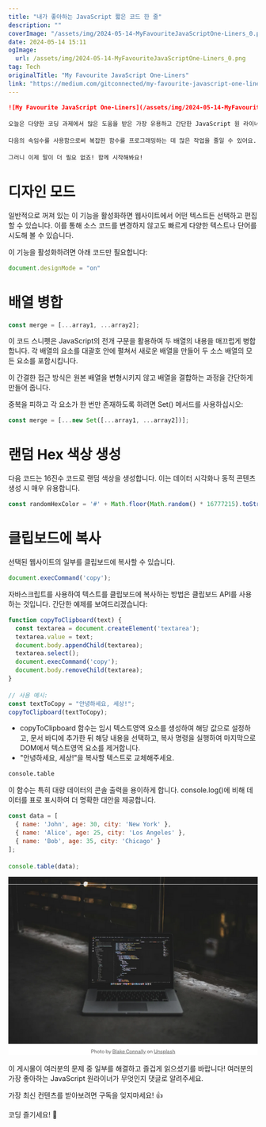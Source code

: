 ```yaml
---
title: "내가 좋아하는 JavaScript 짧은 코드 한 줄"
description: ""
coverImage: "/assets/img/2024-05-14-MyFavouriteJavaScriptOne-Liners_0.png"
date: 2024-05-14 15:11
ogImage: 
  url: /assets/img/2024-05-14-MyFavouriteJavaScriptOne-Liners_0.png
tag: Tech
originalTitle: "My Favourite JavaScript One-Liners"
link: "https://medium.com/gitconnected/my-favourite-javascript-one-liners-0e11f736ac3b"
---
```



```markdown
![My Favourite JavaScript One-Liners](/assets/img/2024-05-14-MyFavouriteJavaScriptOne-Liners_0.png)

오늘은 다양한 코딩 과제에서 많은 도움을 받은 가장 유용하고 간단한 JavaScript 원 라이너를 여러분과 공유하고 싶어요.

다음의 속임수를 사용함으로써 복잡한 함수를 프로그래밍하는 데 많은 작업을 줄일 수 있어요.

그러니 이제 말이 더 필요 없죠! 함께 시작해봐요!
```



# 디자인 모드

일반적으로 꺼져 있는 이 기능을 활성화하면 웹사이트에서 어떤 텍스트든 선택하고 편집할 수 있습니다. 이를 통해 소스 코드를 변경하지 않고도 빠르게 다양한 텍스트나 단어를 시도해 볼 수 있습니다.

이 기능을 활성화하려면 아래 코드만 필요합니다:

```js
document.designMode = "on"
```



# 배열 병합

```js
const merge = [...array1, ...array2];
```

이 코드 스니펫은 JavaScript의 전개 구문을 활용하여 두 배열의 내용을 매끄럽게 병합합니다. 각 배열의 요소를 대괄호 안에 펼쳐서 새로운 배열을 만들어 두 소스 배열의 모든 요소를 포함시킵니다.

이 간결한 접근 방식은 원본 배열을 변형시키지 않고 배열을 결합하는 과정을 간단하게 만들어 줍니다.



중복을 피하고 각 요소가 한 번만 존재하도록 하려면 Set() 메서드를 사용하십시오:

```js
const merge = [...new Set([...array1, ...array2])];
```

# 랜덤 Hex 색상 생성

다음 코드는 16진수 코드로 랜덤 색상을 생성합니다. 이는 데이터 시각화나 동적 콘텐츠 생성 시 매우 유용합니다.



```js
const randomHexColor = '#' + Math.floor(Math.random() * 16777215).toString(16);
```

# 클립보드에 복사

선택된 웹사이트의 일부를 클립보드에 복사할 수 있습니다.

```js
document.execCommand('copy');
```



자바스크립트를 사용하여 텍스트를 클립보드에 복사하는 방법은 클립보드 API를 사용하는 것입니다. 간단한 예제를 보여드리겠습니다:

```js
function copyToClipboard(text) {
  const textarea = document.createElement('textarea');
  textarea.value = text;
  document.body.appendChild(textarea);
  textarea.select();
  document.execCommand('copy');
  document.body.removeChild(textarea);
}

// 사용 예시:
const textToCopy = "안녕하세요, 세상!";
copyToClipboard(textToCopy);
```

- copyToClipboard 함수는 임시 텍스트영역 요소를 생성하여 해당 값으로 설정하고, 문서 바디에 추가한 뒤 해당 내용을 선택하고, 복사 명령을 실행하여 마지막으로 DOM에서 텍스트영역 요소를 제거합니다.
- "안녕하세요, 세상!"을 복사할 텍스트로 교체해주세요.

```markdown
console.table
```



이 함수는 특히 대량 데이터의 콘솔 출력을 용이하게 합니다. console.log()에 비해 데이터를 표로 표시하여 더 명확한 대안을 제공합니다.

```js
const data = [
  { name: 'John', age: 30, city: 'New York' },
  { name: 'Alice', age: 25, city: 'Los Angeles' },
  { name: 'Bob', age: 35, city: 'Chicago' }
];

console.table(data);
```

<img src="/assets/img/2024-05-14-MyFavouriteJavaScriptOne-Liners_1.png" />

이 게시물이 여러분의 문제 중 일부를 해결하고 즐겁게 읽으셨기를 바랍니다! 여러분의 가장 좋아하는 JavaScript 원라이너가 무엇인지 댓글로 알려주세요.



가장 최신 컨텐츠를 받아보려면 구독을 잊지마세요! 👍

코딩 즐기세요! 🚀